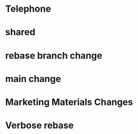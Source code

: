 # Telephone
# shared
# rebase branch change
# main change
# Marketing Materials Changes
# Verbose rebase
